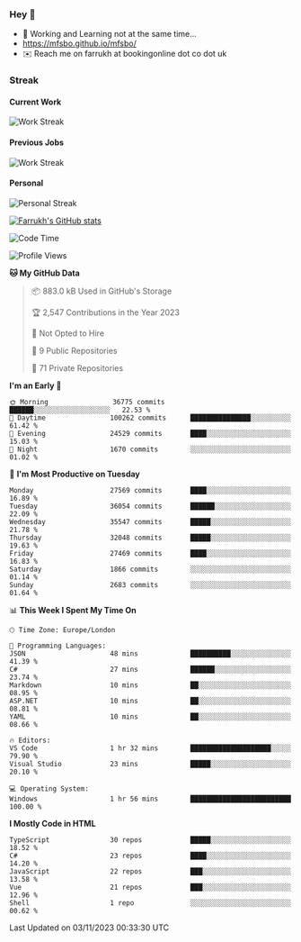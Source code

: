 ### Hey 👋

- 🏃 Working and Learning not at the same time...
- https://mfsbo.github.io/mfsbo/
- ✉️ Reach me on farrukh at bookingonline dot co dot uk

### Streak
#### Current Work
![Work Streak](https://streak-stats.demolab.com/?user=mfsbo)
#### Previous Jobs
![Work Streak](https://streak-stats.demolab.com/?user=farrukhcw)
#### Personal
![Personal Streak](https://streak-stats.demolab.com/?user=farrukhsubhani)

[![Farrukh's GitHub stats](https://github-readme-stats.vercel.app/api?username=mfsbo&hide=stars&count_private=true)](https://github.com/mfsbo/)

<!--START_SECTION:waka-->
![Code Time](http://img.shields.io/badge/Code%20Time-559%20hrs%2014%20mins-blue)

![Profile Views](http://img.shields.io/badge/Profile%20Views-0-blue)

**🐱 My GitHub Data** 

> 📦 883.0 kB Used in GitHub's Storage 
 > 
> 🏆 2,547 Contributions in the Year 2023
 > 
> 🚫 Not Opted to Hire
 > 
> 📜 9 Public Repositories 
 > 
> 🔑 71 Private Repositories 
 > 
**I'm an Early 🐤** 

```text
🌞 Morning                36775 commits       ██████░░░░░░░░░░░░░░░░░░░   22.53 % 
🌆 Daytime                100262 commits      ███████████████░░░░░░░░░░   61.42 % 
🌃 Evening                24529 commits       ████░░░░░░░░░░░░░░░░░░░░░   15.03 % 
🌙 Night                  1670 commits        ░░░░░░░░░░░░░░░░░░░░░░░░░   01.02 % 
```
📅 **I'm Most Productive on Tuesday** 

```text
Monday                   27569 commits       ████░░░░░░░░░░░░░░░░░░░░░   16.89 % 
Tuesday                  36054 commits       ██████░░░░░░░░░░░░░░░░░░░   22.09 % 
Wednesday                35547 commits       █████░░░░░░░░░░░░░░░░░░░░   21.78 % 
Thursday                 32048 commits       █████░░░░░░░░░░░░░░░░░░░░   19.63 % 
Friday                   27469 commits       ████░░░░░░░░░░░░░░░░░░░░░   16.83 % 
Saturday                 1866 commits        ░░░░░░░░░░░░░░░░░░░░░░░░░   01.14 % 
Sunday                   2683 commits        ░░░░░░░░░░░░░░░░░░░░░░░░░   01.64 % 
```


📊 **This Week I Spent My Time On** 

```text
🕑︎ Time Zone: Europe/London

💬 Programming Languages: 
JSON                     48 mins             ██████████░░░░░░░░░░░░░░░   41.39 % 
C#                       27 mins             ██████░░░░░░░░░░░░░░░░░░░   23.74 % 
Markdown                 10 mins             ██░░░░░░░░░░░░░░░░░░░░░░░   08.95 % 
ASP.NET                  10 mins             ██░░░░░░░░░░░░░░░░░░░░░░░   08.81 % 
YAML                     10 mins             ██░░░░░░░░░░░░░░░░░░░░░░░   08.66 % 

🔥 Editors: 
VS Code                  1 hr 32 mins        ████████████████████░░░░░   79.90 % 
Visual Studio            23 mins             █████░░░░░░░░░░░░░░░░░░░░   20.10 % 

💻 Operating System: 
Windows                  1 hr 56 mins        █████████████████████████   100.00 % 
```

**I Mostly Code in HTML** 

```text
TypeScript               30 repos            █████░░░░░░░░░░░░░░░░░░░░   18.52 % 
C#                       23 repos            ████░░░░░░░░░░░░░░░░░░░░░   14.20 % 
JavaScript               22 repos            ███░░░░░░░░░░░░░░░░░░░░░░   13.58 % 
Vue                      21 repos            ███░░░░░░░░░░░░░░░░░░░░░░   12.96 % 
Shell                    1 repo              ░░░░░░░░░░░░░░░░░░░░░░░░░   00.62 % 
```




 Last Updated on 03/11/2023 00:33:30 UTC
<!--END_SECTION:waka-->
<!--
**mfsbo/mfsbo** is a ✨ _special_ ✨ repository because its `README.md` (this file) appears on your GitHub profile.

Here are some ideas to get you started:

- 🔭 I’m currently working on ...
- 🌱 I’m currently learning ...
- 👯 I’m looking to collaborate on ...
- 🤔 I’m looking for help with ...
- 💬 Ask me about ...
- 📫 How to reach me: ...
- 😄 Pronouns: ...
- ⚡ Fun fact: ...
-->
